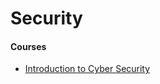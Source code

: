 # Security

#### Courses

* [Introduction to Cyber Security](https://www.futurelearn.com/courses/introduction-to-cyber-security)
